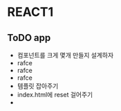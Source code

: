 # REACT1

## ToDO app
- 컴포넌트를 크게 몇개 만들지 설계하자
- rafce
- rafce
- rafce
- 템플릿 잡아주기
- index.html에 reset 걸어주기
- 